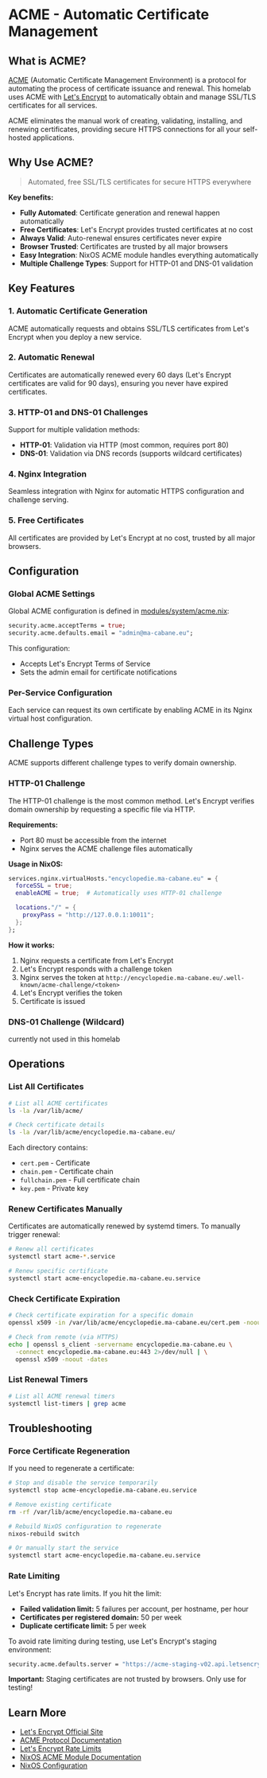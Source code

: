 # ACME - Automatic Certificate Management

## What is ACME?

[ACME](https://letsencrypt.org/docs/client-options/) (Automatic Certificate
Management Environment) is a protocol for automating the process of certificate
issuance and renewal. This homelab uses ACME with
[Let's Encrypt](https://letsencrypt.org/) to automatically obtain and manage
SSL/TLS certificates for all services.

ACME eliminates the manual work of creating, validating, installing, and
renewing certificates, providing secure HTTPS connections for all your
self-hosted applications.

## Why Use ACME?

> Automated, free SSL/TLS certificates for secure HTTPS everywhere

**Key benefits:**

- **Fully Automated**: Certificate generation and renewal happen automatically
- **Free Certificates**: Let's Encrypt provides trusted certificates at no cost
- **Always Valid**: Auto-renewal ensures certificates never expire
- **Browser Trusted**: Certificates are trusted by all major browsers
- **Easy Integration**: NixOS ACME module handles everything automatically
- **Multiple Challenge Types**: Support for HTTP-01 and DNS-01 validation

## Key Features

### 1. Automatic Certificate Generation

ACME automatically requests and obtains SSL/TLS certificates from Let's Encrypt
when you deploy a new service.

### 2. Automatic Renewal

Certificates are automatically renewed every 60 days (Let's Encrypt certificates
are valid for 90 days), ensuring you never have expired certificates.

### 3. HTTP-01 and DNS-01 Challenges

Support for multiple validation methods:

- **HTTP-01**: Validation via HTTP (most common, requires port 80)
- **DNS-01**: Validation via DNS records (supports wildcard certificates)

### 4. Nginx Integration

Seamless integration with Nginx for automatic HTTPS configuration and challenge
serving.

### 5. Free Certificates

All certificates are provided by Let's Encrypt at no cost, trusted by all major
browsers.

## Configuration

### Global ACME Settings

Global ACME configuration is defined in
[modules/system/acme.nix](../modules/system/acme.nix):

```nix
security.acme.acceptTerms = true;
security.acme.defaults.email = "admin@ma-cabane.eu";
```

This configuration:

- Accepts Let's Encrypt Terms of Service
- Sets the admin email for certificate notifications

### Per-Service Configuration

Each service can request its own certificate by enabling ACME in its Nginx
virtual host configuration.

## Challenge Types

ACME supports different challenge types to verify domain ownership.

### HTTP-01 Challenge

The HTTP-01 challenge is the most common method. Let's Encrypt verifies domain
ownership by requesting a specific file via HTTP.

**Requirements:**

- Port 80 must be accessible from the internet
- Nginx serves the ACME challenge files automatically

**Usage in NixOS:**

```nix
services.nginx.virtualHosts."encyclopedie.ma-cabane.eu" = {
  forceSSL = true;
  enableACME = true;  # Automatically uses HTTP-01 challenge

  locations."/" = {
    proxyPass = "http://127.0.0.1:10011";
  };
};
```

**How it works:**

1. Nginx requests a certificate from Let's Encrypt
2. Let's Encrypt responds with a challenge token
3. Nginx serves the token at
   `http://encyclopedie.ma-cabane.eu/.well-known/acme-challenge/<token>`
4. Let's Encrypt verifies the token
5. Certificate is issued

### DNS-01 Challenge (Wildcard)

currently not used in this homelab

## Operations

### List All Certificates

```bash
# List all ACME certificates
ls -la /var/lib/acme/

# Check certificate details
ls -la /var/lib/acme/encyclopedie.ma-cabane.eu/
```

Each directory contains:

- `cert.pem` - Certificate
- `chain.pem` - Certificate chain
- `fullchain.pem` - Full certificate chain
- `key.pem` - Private key

### Renew Certificates Manually

Certificates are automatically renewed by systemd timers. To manually trigger
renewal:

```bash
# Renew all certificates
systemctl start acme-*.service

# Renew specific certificate
systemctl start acme-encyclopedie.ma-cabane.eu.service
```

### Check Certificate Expiration

```bash
# Check certificate expiration for a specific domain
openssl x509 -in /var/lib/acme/encyclopedie.ma-cabane.eu/cert.pem -noout -enddate

# Check from remote (via HTTPS)
echo | openssl s_client -servername encyclopedie.ma-cabane.eu \
  -connect encyclopedie.ma-cabane.eu:443 2>/dev/null | \
  openssl x509 -noout -dates
```

### List Renewal Timers

```bash
# List all ACME renewal timers
systemctl list-timers | grep acme
```

## Troubleshooting

### Force Certificate Regeneration

If you need to regenerate a certificate:

```bash
# Stop and disable the service temporarily
systemctl stop acme-encyclopedie.ma-cabane.eu.service

# Remove existing certificate
rm -rf /var/lib/acme/encyclopedie.ma-cabane.eu

# Rebuild NixOS configuration to regenerate
nixos-rebuild switch

# Or manually start the service
systemctl start acme-encyclopedie.ma-cabane.eu.service
```

### Rate Limiting

Let's Encrypt has rate limits. If you hit the limit:

- **Failed validation limit:** 5 failures per account, per hostname, per hour
- **Certificates per registered domain:** 50 per week
- **Duplicate certificate limit:** 5 per week

To avoid rate limiting during testing, use Let's Encrypt's staging environment:

```nix
security.acme.defaults.server = "https://acme-staging-v02.api.letsencrypt.org/directory";
```

**Important:** Staging certificates are not trusted by browsers. Only use for
testing!

## Learn More

- [Let's Encrypt Official Site](https://letsencrypt.org/)
- [ACME Protocol Documentation](https://letsencrypt.org/docs/)
- [Let's Encrypt Rate Limits](https://letsencrypt.org/docs/rate-limits/)
- [NixOS ACME Module Documentation](https://nixos.org/manual/nixos/stable/index.html#module-security-acme)
- [NixOS Configuration](../modules/system/acme.nix)
